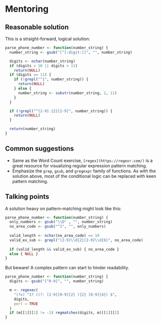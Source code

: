 # Mentoring

## Reasonable solution

This is a straight-forward, logical solution:

```r
parse_phone_number <- function(number_string) {
  number_string <- gsub("[^[:digit:]]", "", number_string)

  digits <- nchar(number_string)
  if (digits < 10 || digits > 11)
    return(NULL)
  if (digits == 11) {
    if (!grepl("^1", number_string)) {
      return(NULL)
    } else {
      number_string <- substr(number_string, 2, 11)
    }
  }

  if (!grepl("^[2-9].{2}[2-9]", number_string)) {
    return(NULL)
  }

  return(number_string)
}
```

## Common suggestions

- Same as the Word Count exercise, `[regex](https://regexr.com/)` is a great resource for visualizing regular expression pattern matching.
- Emphasize the `grep`, `gsub`, and `gregexpr` family of functions. As with the solution above, most of the conditional logic can be replaced with keen pattern matching.


## Talking points

A solution heavy on pattern-matching might look like this:
```r
parse_phone_number <- function(number_string) {
  only_numbers <- gsub("\\D" , "", number_string)
  no_area_code <- gsub("^1", "", only_numbers)
  
  valid_length <- nchar(no_area_code) == 10
  valid_ex_sub <- grepl("[2-9]\\d{2}[2-9]\\d{6}", no_area_code)
  
  if (valid_length && valid_ex_sub) { no_area_code }
  else { NULL }
}
```

But beware! A complex pattern can start to hinder readability.
```r
parse_phone_number <- function(number_string) {
  digits <- gsub("[^0-9]", "", number_string)

  m <- regexec(
    "(?x) ^1? ((?: [2-9][0-9]{2} ){2} [0-9]{4}) $",
    digits,
    perl = TRUE
  )
  if (m[[1]][1] != -1) regmatches(digits, m)[[1]][2]
}
```
